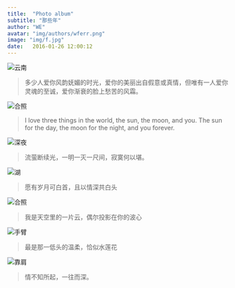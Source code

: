 ```yaml
---
title:  "Photo album"
subtitle: "那些年"
author: "WE"
avatar: "img/authors/wferr.png"
image: "img/f.jpg"
date:   2016-01-26 12:00:12
---
```


![云南](img/g.jpg)

> 多少人爱你风韵妩媚的时光，爱你的美丽出自假意或真情，但唯有一人爱你灵魂的至诚，爱你渐衰的脸上愁苦的风霜。

![合照](img/i.jpg)

> I love three things in the world, the sun, the moon, and you. The sun for the day, the moon for the night, and you forever.

![深夜](img/j.jpg)

> 流萤断续光，一明一灭一尺间，寂寞何以堪。

![湖](img/n.jpg)

> 愿有岁月可白首，且以情深共白头

![合照](img/s.jpg)

> 我是天空里的一片云，偶尔投影在你的波心

![手臂](img/u.jpg)

> 最是那一低头的温柔，恰似水莲花

![靠肩](img/z.jpg)

> 情不知所起，一往而深。

 